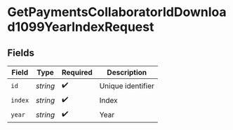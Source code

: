 # GetPaymentsCollaboratorIdDownload1099YearIndexRequest


## Fields

| Field              | Type               | Required           | Description        |
| ------------------ | ------------------ | ------------------ | ------------------ |
| `id`               | *string*           | :heavy_check_mark: | Unique identifier  |
| `index`            | *string*           | :heavy_check_mark: | Index              |
| `year`             | *string*           | :heavy_check_mark: | Year               |